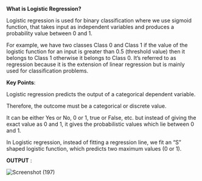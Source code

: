 **What is Logistic Regression?**


Logistic regression is used for binary classification where we use sigmoid function, that takes input as independent variables and produces a probability value between 0 and 1.

For example, we have two classes Class 0 and Class 1 if the value of the logistic function for an input is greater than 0.5 (threshold value) then it belongs to Class 1 otherwise it belongs to Class 0. It’s referred to as regression because it is the extension of linear regression but is mainly used for classification problems.

**Key Points**:

Logistic regression predicts the output of a categorical dependent variable.

Therefore, the outcome must be a categorical or discrete value.

It can be either Yes or No, 0 or 1, true or False, etc. but instead of giving the exact value as 0 and 1, it gives the probabilistic values which lie between 0 and 1.

In Logistic regression, instead of fitting a regression line, we fit an “S” shaped logistic function, which predicts two maximum values (0 or 1).

**OUTPUT** :

![Screenshot (197)](https://github.com/user-attachments/assets/8e81cdb1-a1fb-48ec-84ea-50c10c2a06a8)
